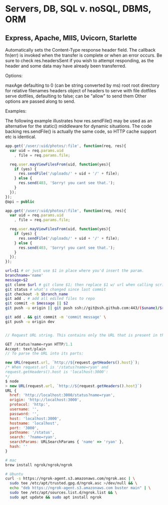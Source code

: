 
# Servers, DB, SQL v. noSQL, DBMS, ORM

## Express, Apache, MIIS, Uvicorn, Starlette

Automatically sets the Content-Type response header field. The callback fn(err) is invoked when the transfer is complete or when an error occurs. Be sure to check res.headersSent if you wish to attempt responding, as the header and some data may have already been transferred.

Options:

maxAge defaulting to 0 (can be string converted by ms)
root root directory for relative filenames
headers object of headers to serve with file
dotfiles serve dotfiles, defaulting to false; can be "allow" to send them
Other options are passed along to send.

Examples:

The following example illustrates how res.sendFile() may be used as an alternative for the static() middleware for dynamic situations. The code backing res.sendFile() is actually the same code, so HTTP cache support etc is identical.

```js
app.get('/user/:uid/photos/:file', function(req, res){
  var uid = req.params.uid
    , file = req.params.file;

  req.user.mayViewFilesFrom(uid, function(yes){
    if (yes) {
      res.sendFile('/uploads/' + uid + '/' + file);
    } else {
      res.send(403, 'Sorry! you cant see that.');
    }
  });
});
@api — public

app.get('/user/:uid/photos/:file', function(req, res){
  var uid = req.params.uid
    , file = req.params.file;

  req.user.mayViewFilesFrom(uid, function(yes){
    if (yes) {
      res.sendFile('/uploads/' + uid + '/' + file);
    } else {
      res.send(403, 'Sorry! you cant see that.');
    }
  });
});
```

```sh
url=$1 # or just use $1 in place where you'd insert the param.
branchname='name'
message=$2
git clone $url # git clone $1; then replace $1 w/ url when calling script
git status # what's changed since last commit
git checkout -b $branch_name
git add . # add all edited files to repo
git commit -m $message || $2
git push -u origin || git push ssh://git@ssh.github.com:443/($uname)/$repo.git

git add . && git commit -m 'commit message' \
git push -u origin dev
```

```js './file-serve.js'

// Request URL string. This contains only the URL that is present in the actual HTTP request. Take the following request:

GET /status?name=ryan HTTP/1.1
Accept: text/plain
// To parse the URL into its parts:

new URL(request.url, `http://${request.getHeaders().host}`);
/* When request.url is '/status?name=ryan' and
request.getHeaders().host is 'localhost:3000':
*/
$ node
> new URL(request.url, `http://${request.getHeaders().host}`)
URL {
  href: 'http://localhost:3000/status?name=ryan',
  origin: 'http://localhost:3000',
  protocol: 'http:',
  username: '',
  password: '',
  host: 'localhost:3000',
  hostname: 'localhost',
  port: '3000',
  pathname: '/status',
  search: '?name=ryan',
  searchParams: URLSearchParams { 'name' => 'ryan' },
  hash: ''
}
```

```sh
# mac
brew install ngrok/ngrok/ngrok

# Ubuntu
curl -s https://ngrok-agent.s3.amazonaws.com/ngrok.asc | \
  sudo tee /etc/apt/trusted.gpg.d/ngrok.asc >/dev/null && \
  echo "deb https://ngrok-agent.s3.amazonaws.com buster main" | \
  sudo tee /etc/apt/sources.list.d/ngrok.list && \
  sudo apt update && sudo apt install ngrok
```

